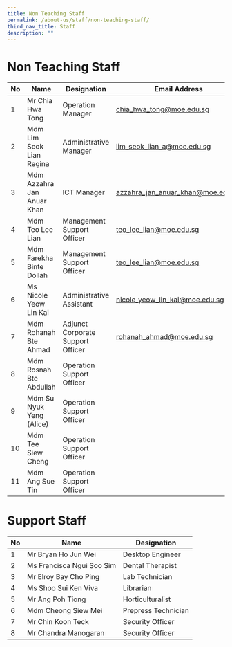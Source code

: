 ```yaml
---
title: Non Teaching Staff
permalink: /about-us/staff/non-teaching-staff/
third_nav_title: Staff
description: ""
---
```

# **Non Teaching Staff**

| No 	| Name 	| Designation 	| Email Address 	|
|---	|---	|---	|---	|
| 1 	| Mr Chia Hwa Tong 	| Operation Manager 	| [chia_hwa_tong@moe.edu.sg](mailto:chia_hwa_tong@moe.edu.sg) 	|
| 2 	| Mdm Lim Seok Lian Regina 	| Administrative Manager 	| [lim_seok_lian_a@moe.edu.sg](mailto:lim_seok_lian_a@moe.edu.sg) 	|
| 3 	| Mdm Azzahra Jan Anuar Khan 	| ICT Manager 	| [azzahra_jan_anuar_khan@moe.edu.sg](mailto:azzahra_jan_anuar_khan@moe.edu.sg) 	|
| 4 	| Mdm Teo Lee Lian 	| Management Support Officer 	| [teo_lee_lian@moe.edu.sg](mailto:teo_lee_lian@moe.edu.sg) 	|
| 5 	| Mdm Farekha Binte Dollah 	| Management Support Officer 	| [teo_lee_lian@moe.edu.sg](mailto:farekha_dollah@moe.edu.sg) 	|
| 6 	| Ms Nicole Yeow Lin Kai 	| Administrative Assistant 	| [nicole_yeow_lin_kai@moe.edu.sg](mailto:nicole_yeow_lin_kai@moe.edu.sg) 	|
| 7 	| Mdm Rohanah  Bte Ahmad 	| Adjunct Corporate Support Officer 	| [rohanah_ahmad@moe.edu.sg](mailto:rohanah_ahmad@moe.edu.sg) 	|
| 8 	| Mdm Rosnah Bte Abdullah 	| Operation Support Officer 	|  	|
| 9 	| Mdm Su Nyuk Yeng (Alice) 	| Operation Support Officer 	|  	|
| 10 	|   Mdm Tee Siew Cheng   	| Operation Support Officer 	|  	|
| 11 	| Mdm Ang Sue Tin 	| Operation Support Officer 	|  	|

# **Support Staff**

| No 	| Name 	| Designation 	|
|---	|---	|---	|
| 1 	| Mr Bryan Ho Jun Wei 	| Desktop Engineer 	|
| 2 	| Ms Francisca Ngui Soo Sim 	| Dental Therapist 	|
| 3 	| Mr Elroy Bay Cho Ping 	| Lab Technician 	|
| 4 	| Ms Shoo Sui Ken Viva |  Librarian 
| 5 	| Mr Ang Poh Tiong 	| Horticulturalist 	|
| 6 	| Mdm Cheong Siew Mei 	| Prepress Technician 	|
| 7 	|  Mr Chin Koon Teck |  Security Officer 	|
| 8 	| Mr Chandra Manogaran 	| Security Officer 	|

